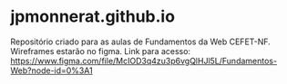 # jpmonnerat.github.io
Repositório criado para as aulas de Fundamentos da Web CEFET-NF.
Wireframes estarão no figma.
Link para acesso: https://www.figma.com/file/McIOD3q4zu3p6vgQlHJl5L/Fundamentos-Web?node-id=0%3A1
